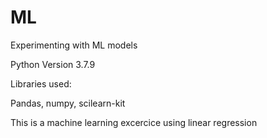 # ML
Experimenting with ML models

Python Version 3.7.9

Libraries used:

Pandas, numpy, scilearn-kit

This is a machine learning excercice using linear regression
